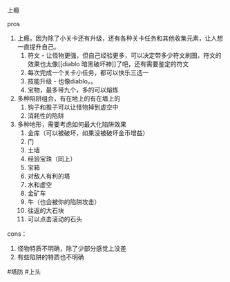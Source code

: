 上瘾


pros
1. 上瘾，因为除了小关卡还有升级，还有各种关卡任务和其他收集元素，让人想一直提升自己。
	1. 符文 - 让怪物更强，但自己经验更多，可以决定带多少符文刷图，符文的效果也太像[[diablo 暗黑破坏神]]了吧，还有需要鉴定的符文
	2. 每次完成一个关卡小任务，都可以快乐三选一
	3. 技能升级 - 也像diablo。。
	4. 宝物，最多带九个，多的可以熔炼
2. 多种陷阱组合，有在地上的有在墙上的
	1. 钩子和推子可以让怪物掉到虚空中
	2. 消耗性的陷阱
3. 多种地形，需要考虑如何最大化陷阱效果
	1. 金库（可以被破坏，如果没被破坏金币增益）
	2. 门
	3. 土墙
	4. 经验宝珠（同上）
	5. 宝箱
	6. 对敌人有利的塔
	7. 水和虚空
	9. 金矿车
	10. 牛（也会被你的陷阱攻击）
	11. 往返的大石块
	12. 可以点击滚动的石头

cons：
1. 怪物特质不明确，除了少部分感觉上没差
2. 有些陷阱的特质也不明确

#塔防 #上头